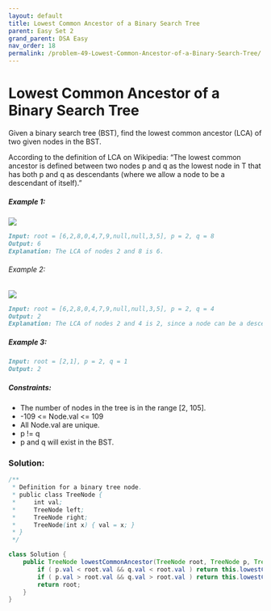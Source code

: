 ```yaml
---
layout: default
title: Lowest Common Ancestor of a Binary Search Tree
parent: Easy Set 2
grand_parent: DSA Easy
nav_order: 18
permalink: /problem-49-Lowest-Common-Ancestor-of-a-Binary-Search-Tree/
---
```

# Lowest Common Ancestor of a Binary Search Tree

Given a binary search tree (BST), find the lowest common ancestor (LCA) of two given nodes in the BST.

According to the definition of LCA on Wikipedia: “The lowest common ancestor is defined between two nodes p and q as the lowest node in T that has both p and q as descendants (where we allow a node to be a descendant of itself).”

##### Example 1:
![](../../assets/images/ds/binarysearchtree_improved.png)

```markdown
Input: root = [6,2,8,0,4,7,9,null,null,3,5], p = 2, q = 8
Output: 6
Explanation: The LCA of nodes 2 and 8 is 6.
```
###### Example 2:
![](../../assets/images/ds/binarysearchtree_improved_1.png)
```markdown
Input: root = [6,2,8,0,4,7,9,null,null,3,5], p = 2, q = 4
Output: 2
Explanation: The LCA of nodes 2 and 4 is 2, since a node can be a descendant of itself according to the LCA definition.
```
##### Example 3:
```markdown
Input: root = [2,1], p = 2, q = 1
Output: 2
```
##### Constraints:
* The number of nodes in the tree is in the range [2, 105].
* -109 <= Node.val <= 109
* All Node.val are unique.
* p != q
* p and q will exist in the BST.

### Solution:

```java
/**
 * Definition for a binary tree node.
 * public class TreeNode {
 *     int val;
 *     TreeNode left;
 *     TreeNode right;
 *     TreeNode(int x) { val = x; }
 * }
 */

class Solution {
    public TreeNode lowestCommonAncestor(TreeNode root, TreeNode p, TreeNode q) {
        if ( p.val < root.val && q.val < root.val ) return this.lowestCommonAncestor(root.left, p, q);
        if ( p.val > root.val && q.val > root.val ) return this.lowestCommonAncestor(root.right, p, q);
        return root;
    }
}
```




